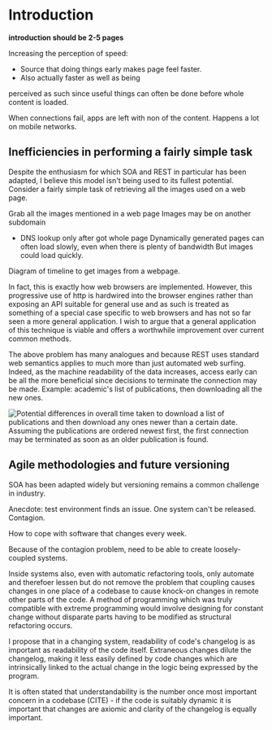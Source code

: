 Introduction
============

**introduction should be 2-5 pages**

Increasing the perception of speed: 

- Source that doing things early makes page feel faster. 
- Also actually faster as well as being

perceived as such since useful things can often be done before whole
content is loaded.

When connections fail, apps are left with non of the content. Happens a
lot on mobile networks.

Inefficiencies in performing a fairly simple task
-------------------------------------------------

Despite the enthusiasm for which SOA and REST in particular has been
adapted, I believe this model isn't being used to its fullest potential.
Consider a fairly simple task of retrieving all the images used on a web
page.

Grab all the images mentioned in a web page Images may be on another
subdomain 

- DNS lookup only after got whole page Dynamically generated
pages can often load slowly, even when there is plenty of bandwidth But
images could load quickly.

Diagram of timeline to get images from a webpage.

In fact, this is exactly how web browsers are implemented. However, this
progressive use of http is hardwired into the browser engines rather
than exposing an API suitable for general use and as such is treated as
something of a special case specific to web browsers and has not so far
seen a more general application. I wish to argue that a general
application of this technique is viable and offers a worthwhile
improvement over current common methods.

The above problem has many analogues and because REST uses standard web
semantics applies to much more than just automated web surfing. Indeed,
as the machine readability of the data increases, access early can be
all the more beneficial since decisions to terminate the connection may
be made. Example: academic's list of publications, then downloading all
the new ones.

![Potential differences in overall time taken to download a list of
publications and then download any ones newer than a certain date.
Assuming the publications are ordered newest first, the first connection
may be terminated as soon as an older publication is
found.](images/placeholder)

Agile methodologies and future versioning
-----------------------------------------

SOA has been adapted widely but versioning remains a common challenge in
industry.

Anecdote: test environment finds an issue. One system can't be released.
Contagion.

How to cope with software that changes every week.

Because of the contagion problem, need to be able to create
loosely-coupled systems.

Inside systems also, even with automatic refactoring tools, only
automate and therefoer lessen but do not remove the problem that
coupling causes changes in one place of a codebase to cause knock-on
changes in remote other parts of the code. A method of programming which
was truly compatible with extreme programming would involve designing
for constant change without disparate parts having to be modified as
structural refactoring occurs.

I propose that in a changing system, readability of code's changelog is
as important as readability of the code itself. Extraneous changes
dilute the changelog, making it less easily defined by code changes
which are intrinsically linked to the actual change in the logic being
expressed by the program.

It is often stated that understandability is the number once most
important concern in a codebase (CITE) - if the code is suitably dynamic
it is important that changes are axiomic and clarity of the changelog is
equally important.
